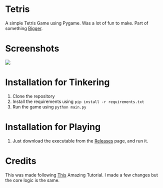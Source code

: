 # Tetris
A simple Tetris Game using Pygame. Was a lot of fun to make. Part of something [Bigger](https://github.com/KrishnarajT/PuzzleLists).

# Screenshots
![](https://github.com/KrishnarajT/Tetris/blob/main/screenshots/tetris.gif)

# Installation for Tinkering
1. Clone the repository
2. Install the requirements using `pip install -r requirements.txt`
3. Run the game using `python main.py`

# Installation for Playing
1. Just download the executable from the [Releases](https://github.com/KrishnarajT/Tetris/releases) page, and run it.

# Credits
This was made following [This](https://www.youtube.com/watch?v=RxWS5h1UfI4&t=306s) Amazing Tutorial. I made a few changes but the core logic is the same. 

